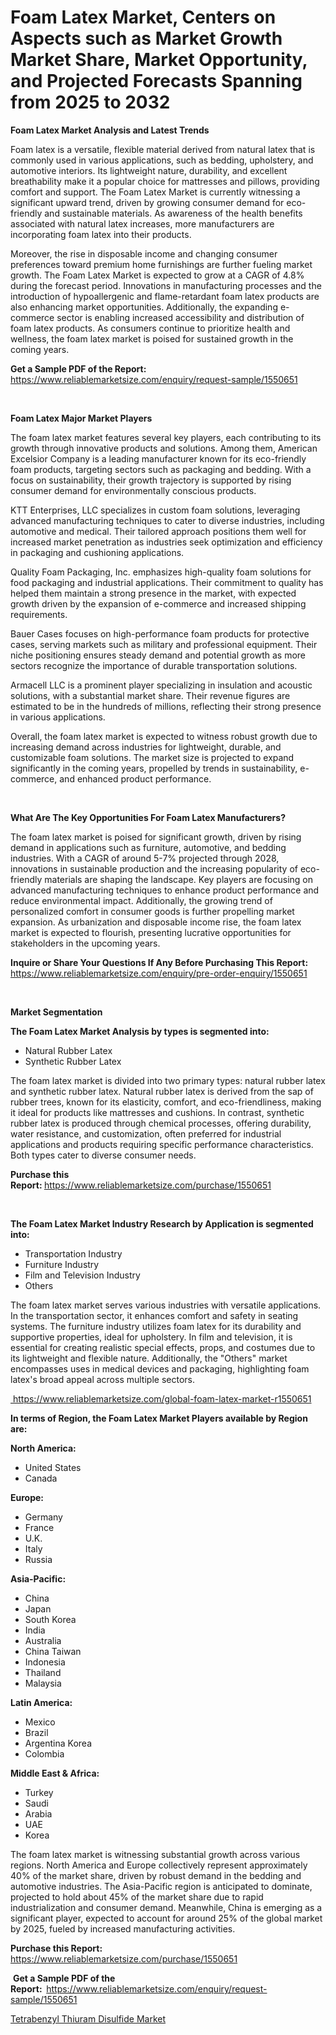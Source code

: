 <p><h1>Foam Latex Market, Centers on Aspects such as Market Growth Market Share, Market Opportunity, and Projected Forecasts Spanning from 2025 to 2032</h1></p><p><strong>Foam Latex Market Analysis and Latest Trends</strong></p>
<p><p>Foam latex is a versatile, flexible material derived from natural latex that is commonly used in various applications, such as bedding, upholstery, and automotive interiors. Its lightweight nature, durability, and excellent breathability make it a popular choice for mattresses and pillows, providing comfort and support. The Foam Latex Market is currently witnessing a significant upward trend, driven by growing consumer demand for eco-friendly and sustainable materials. As awareness of the health benefits associated with natural latex increases, more manufacturers are incorporating foam latex into their products.</p><p>Moreover, the rise in disposable income and changing consumer preferences toward premium home furnishings are further fueling market growth. The Foam Latex Market is expected to grow at a CAGR of 4.8% during the forecast period. Innovations in manufacturing processes and the introduction of hypoallergenic and flame-retardant foam latex products are also enhancing market opportunities. Additionally, the expanding e-commerce sector is enabling increased accessibility and distribution of foam latex products. As consumers continue to prioritize health and wellness, the foam latex market is poised for sustained growth in the coming years.</p></p>
<p><strong>Get a Sample PDF of the Report:&nbsp;</strong> <a href="https://www.reliablemarketsize.com/enquiry/request-sample/1550651?utm_campaign=2192&utm_medium=2&utm_source=Github&utm_content=ia&utm_term=06022025&utm_id=foam-latex">https://www.reliablemarketsize.com/enquiry/request-sample/1550651</a></p>
<p>&nbsp;</p>
<p><strong>Foam Latex Major Market Players</strong></p>
<p><p>The foam latex market features several key players, each contributing to its growth through innovative products and solutions. Among them, American Excelsior Company is a leading manufacturer known for its eco-friendly foam products, targeting sectors such as packaging and bedding. With a focus on sustainability, their growth trajectory is supported by rising consumer demand for environmentally conscious products.</p><p>KTT Enterprises, LLC specializes in custom foam solutions, leveraging advanced manufacturing techniques to cater to diverse industries, including automotive and medical. Their tailored approach positions them well for increased market penetration as industries seek optimization and efficiency in packaging and cushioning applications.</p><p>Quality Foam Packaging, Inc. emphasizes high-quality foam solutions for food packaging and industrial applications. Their commitment to quality has helped them maintain a strong presence in the market, with expected growth driven by the expansion of e-commerce and increased shipping requirements.</p><p>Bauer Cases focuses on high-performance foam products for protective cases, serving markets such as military and professional equipment. Their niche positioning ensures steady demand and potential growth as more sectors recognize the importance of durable transportation solutions. </p><p>Armacell LLC is a prominent player specializing in insulation and acoustic solutions, with a substantial market share. Their revenue figures are estimated to be in the hundreds of millions, reflecting their strong presence in various applications. </p><p>Overall, the foam latex market is expected to witness robust growth due to increasing demand across industries for lightweight, durable, and customizable foam solutions. The market size is projected to expand significantly in the coming years, propelled by trends in sustainability, e-commerce, and enhanced product performance.</p></p>
<p>&nbsp;</p>
<p><strong>What Are The Key Opportunities For Foam Latex Manufacturers?</strong></p>
<p><p>The foam latex market is poised for significant growth, driven by rising demand in applications such as furniture, automotive, and bedding industries. With a CAGR of around 5-7% projected through 2028, innovations in sustainable production and the increasing popularity of eco-friendly materials are shaping the landscape. Key players are focusing on advanced manufacturing techniques to enhance product performance and reduce environmental impact. Additionally, the growing trend of personalized comfort in consumer goods is further propelling market expansion. As urbanization and disposable income rise, the foam latex market is expected to flourish, presenting lucrative opportunities for stakeholders in the upcoming years.</p></p>
<p><strong>Inquire or Share Your Questions If Any Before Purchasing This Report:</strong> <a href="https://www.reliablemarketsize.com/enquiry/pre-order-enquiry/1550651?utm_campaign=2192&utm_medium=2&utm_source=Github&utm_content=ia&utm_term=06022025&utm_id=foam-latex">https://www.reliablemarketsize.com/enquiry/pre-order-enquiry/1550651</a></p>
<p>&nbsp;</p>
<p><strong>Market Segmentation</strong></p>
<p><strong>The Foam Latex Market Analysis by types is segmented into:</strong></p>
<p><ul><li>Natural Rubber Latex</li><li>Synthetic Rubber Latex</li></ul></p>
<p><p>The foam latex market is divided into two primary types: natural rubber latex and synthetic rubber latex. Natural rubber latex is derived from the sap of rubber trees, known for its elasticity, comfort, and eco-friendliness, making it ideal for products like mattresses and cushions. In contrast, synthetic rubber latex is produced through chemical processes, offering durability, water resistance, and customization, often preferred for industrial applications and products requiring specific performance characteristics. Both types cater to diverse consumer needs.</p></p>
<p><strong>Purchase this Report:&nbsp;</strong><a href="https://www.reliablemarketsize.com/purchase/1550651?utm_campaign=2192&utm_medium=2&utm_source=Github&utm_content=ia&utm_term=06022025&utm_id=foam-latex">https://www.reliablemarketsize.com/purchase/1550651</a></p>
<p>&nbsp;</p>
<p><strong>The Foam Latex Market Industry Research by Application is segmented into:</strong></p>
<p><ul><li>Transportation Industry</li><li>Furniture Industry</li><li>Film and Television Industry</li><li>Others</li></ul></p>
<p><p>The foam latex market serves various industries with versatile applications. In the transportation sector, it enhances comfort and safety in seating systems. The furniture industry utilizes foam latex for its durability and supportive properties, ideal for upholstery. In film and television, it is essential for creating realistic special effects, props, and costumes due to its lightweight and flexible nature. Additionally, the "Others" market encompasses uses in medical devices and packaging, highlighting foam latex's broad appeal across multiple sectors.</p></p>
<p><a href="https://www.reliablemarketsize.com/global-foam-latex-market-r1550651?utm_campaign=2192&utm_medium=2&utm_source=Github&utm_content=ia&utm_term=06022025&utm_id=foam-latex">&nbsp;https://www.reliablemarketsize.com/global-foam-latex-market-r1550651</a></p>
<p><strong>In terms of Region, the Foam Latex Market Players available by Region are:</strong></p>
<p>
    <p> <strong> North America: </strong>
        <ul>
            <li>United States</li>
            <li>Canada</li>
        </ul>
        </p> 
    <p> <strong> Europe: </strong>
        <ul>
            <li>Germany</li>
            <li>France</li>
            <li>U.K.</li>
            <li>Italy</li>
            <li>Russia</li>
        </ul>
        </p> 
    <p> <strong> Asia-Pacific: </strong>
        <ul>
            <li>China</li>
            <li>Japan</li>
            <li>South Korea</li>
            <li>India</li>
            <li>Australia</li>
            <li>China Taiwan</li>
            <li>Indonesia</li>
            <li>Thailand</li>
            <li>Malaysia</li>
        </ul>
        </p> 
    <p> <strong> Latin America: </strong>
        <ul>
            <li>Mexico</li>
            <li>Brazil</li>
            <li>Argentina Korea</li>
            <li>Colombia</li>
        </ul>
        </p> 
    <p> <strong> Middle East & Africa: </strong>
        <ul>
            <li>Turkey</li>
            <li>Saudi</li>
            <li>Arabia</li>
            <li>UAE</li>
            <li>Korea</li>
        </ul>
    </p>
    </p>
<p><p>The foam latex market is witnessing substantial growth across various regions. North America and Europe collectively represent approximately 40% of the market share, driven by robust demand in the bedding and automotive industries. The Asia-Pacific region is anticipated to dominate, projected to hold about 45% of the market share due to rapid industrialization and consumer demand. Meanwhile, China is emerging as a significant player, expected to account for around 25% of the global market by 2025, fueled by increased manufacturing activities.</p></p>
<p><strong>Purchase this Report: </strong><a href="https://www.reliablemarketsize.com/purchase/1550651?utm_campaign=2192&utm_medium=2&utm_source=Github&utm_content=ia&utm_term=06022025&utm_id=foam-latex">https://www.reliablemarketsize.com/purchase/1550651</a></p>
<p>&nbsp;<strong>Get a Sample PDF of the Report:&nbsp;&nbsp;</strong><a href="https://www.reliablemarketsize.com/enquiry/request-sample/1550651?utm_campaign=2192&utm_medium=2&utm_source=Github&utm_content=ia&utm_term=06022025&utm_id=foam-latex">https://www.reliablemarketsize.com/enquiry/request-sample/1550651</a></p>
<p><strong></strong></p>
<p><p><a href="https://github.com/WashimHussain441/Market-Research-Report-List-1/blob/main/tetrabenzyl-thiuram-disulfide-market.md?utm_campaign=2192&utm_medium=2&utm_source=Github&utm_content=ia&utm_term=06022025&utm_id=foam-latex">Tetrabenzyl Thiuram Disulfide Market</a></p></p>